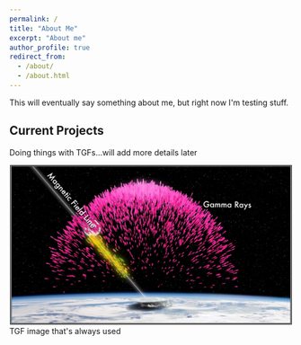 ```yaml
---
permalink: /
title: "About Me"
excerpt: "About me"
author_profile: true
redirect_from: 
  - /about/
  - /about.html
---
```


This will eventually say something about me, but right now I'm testing stuff.

## Current Projects
Doing things with TGFs...will add more details later
<div style="text-align:center">
<img src="../images/TGF.png" border="1" style="width: 500px;"/>
</div>
TGF image that's always used
<!--
## Research Interests
<div style="text-align:center">
<img src="../images/map.gif"  style="width: 500px;"/>
</div>-->
